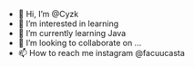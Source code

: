- 👋 Hi, I’m @Cyzk
- 👀 I’m interested in learning 
- 🌱 I’m currently learning Java
- 💞️ I’m looking to collaborate on ...
- 📫 How to reach me instagram @facuucasta

<!---
Cyzk/Cyzk is a ✨ special ✨ repository because its `README.md` (this file) appears on your GitHub profile.
You can click the Preview link to take a look at your changes.
--->
